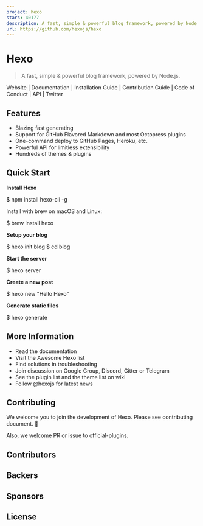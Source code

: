 ```yaml
---
project: hexo
stars: 40177
description: A fast, simple & powerful blog framework, powered by Node.js.
url: https://github.com/hexojs/hexo
---
```


Hexo
====

> A fast, simple & powerful blog framework, powered by Node.js.

Website | Documentation | Installation Guide | Contribution Guide | Code of Conduct | API | Twitter

Features
--------

-   Blazing fast generating
-   Support for GitHub Flavored Markdown and most Octopress plugins
-   One-command deploy to GitHub Pages, Heroku, etc.
-   Powerful API for limitless extensibility
-   Hundreds of themes & plugins

Quick Start
-----------

**Install Hexo**

$ npm install hexo-cli -g

Install with brew on macOS and Linux:

$ brew install hexo

**Setup your blog**

$ hexo init blog
$ cd blog

**Start the server**

$ hexo server

**Create a new post**

$ hexo new "Hello Hexo"

**Generate static files**

$ hexo generate

More Information
----------------

-   Read the documentation
-   Visit the Awesome Hexo list
-   Find solutions in troubleshooting
-   Join discussion on Google Group, Discord, Gitter or Telegram
-   See the plugin list and the theme list on wiki
-   Follow @hexojs for latest news

Contributing
------------

We welcome you to join the development of Hexo. Please see contributing document. 🤗

Also, we welcome PR or issue to official-plugins.

Contributors
------------

Backers
-------

Sponsors
--------

License
-------
